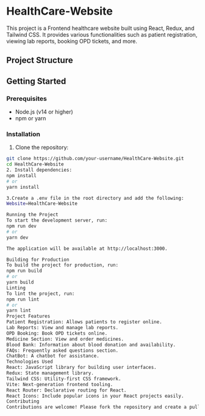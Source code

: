 # HealthCare-Website

This project is a Frontend healthcare website built using React, Redux, and Tailwind CSS. It provides various functionalities such as patient registration, viewing lab reports, booking OPD tickets, and more.

## Project Structure

## Getting Started

### Prerequisites

- Node.js (v14 or higher)
- npm or yarn

### Installation

1. Clone the repository:

```bash
git clone https://github.com/your-username/HealthCare-Website.git
cd HealthCare-Website
2. Install dependencies:
npm install
# or
yarn install

3.Create a .env file in the root directory and add the following:
Website=HealthCare-Website

Running the Project
To start the development server, run:
npm run dev
# or
yarn dev

The application will be available at http://localhost:3000.

Building for Production
To build the project for production, run:
npm run build
# or
yarn build
Linting
To lint the project, run:
npm run lint
# or
yarn lint
Project Features
Patient Registration: Allows patients to register online.
Lab Reports: View and manage lab reports.
OPD Booking: Book OPD tickets online.
Medicine Section: View and order medicines.
Blood Bank: Information about blood donation and availability.
FAQs: Frequently asked questions section.
ChatBot: A chatbot for assistance.
Technologies Used
React: JavaScript library for building user interfaces.
Redux: State management library.
Tailwind CSS: Utility-first CSS framework.
Vite: Next-generation frontend tooling.
React Router: Declarative routing for React.
React Icons: Include popular icons in your React projects easily.
Contributing
Contributions are welcome! Please fork the repository and create a pull request with your changes.




